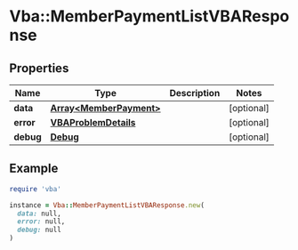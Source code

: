# Vba::MemberPaymentListVBAResponse

## Properties

| Name | Type | Description | Notes |
| ---- | ---- | ----------- | ----- |
| **data** | [**Array&lt;MemberPayment&gt;**](MemberPayment.md) |  | [optional] |
| **error** | [**VBAProblemDetails**](VBAProblemDetails.md) |  | [optional] |
| **debug** | [**Debug**](Debug.md) |  | [optional] |

## Example

```ruby
require 'vba'

instance = Vba::MemberPaymentListVBAResponse.new(
  data: null,
  error: null,
  debug: null
)
```

